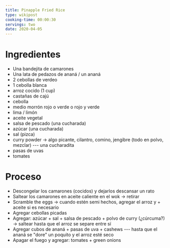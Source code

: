 ```yaml
---
title: Pinapple Fried Rice
type: wikipost
cooking-time: 00:00:30
servings: two 
date: 2020-04-05
---
```


# Ingredientes

- Una bandejita de camarones 
- Una lata de pedazos de ananá / un ananá 
- 2 cebollas de verdeo 
- 1 cebolla blanca 
- arroz cocido (1 cup)
- castañas de cajú
- cebolla
- medio morrón rojo o verde o rojo y verde 
- lima / limón
- aceite vegetal
- salsa de pescado (una cucharada)
- azúcar (una cucharada)
- sal (pizca)
- curry powder → algo picante, cilantro, comino, jengibre (todo en polvo, mezclar) --- una cucharadita
- pasas de uvas
- tomates

# Proceso

- Descongelar los camarones (cocidos) y dejarlos descansar un rato 
- Saltear los camarones en aceite caliente en el wok → retirar
- Scramble the eggs → cuando estén semi hechos, agregar el arroz y + aceite si es necesario 
- Agregar cebollas picadas 
- Agregar: azúcar + sal + salsa de pescado + polvo de curry (¿cúrcuma?) → saltear hasta que el arroz se separe entre sí
- Agregar cubos de ananá + pasas de uva + cashews --- hasta que el ananá se "dore" un poquito y el arroz esté seco 
- Apagar el fuego y agregar: tomates + green onions

